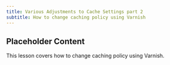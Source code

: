 ```yaml
---
title: Various Adjustments to Cache Settings part 2
subtitle: How to change caching policy using Varnish
---
```


## Placeholder Content

This lesson covers how to change caching policy using Varnish. 